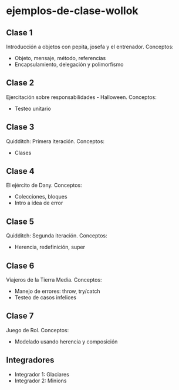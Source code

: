 # ejemplos-de-clase-wollok

## Clase 1

Introducción a objetos con pepita, josefa y el entrenador. Conceptos:
- Objeto, mensaje, método, referencias
- Encapsulamiento, delegación y polimorfismo

## Clase 2

Ejercitación sobre responsabilidades - Halloween. Conceptos:
- Testeo unitario

## Clase 3

Quidditch: Primera iteración. Conceptos:
- Clases

## Clase 4

El ejército de Dany. Conceptos:
- Colecciones, bloques
- Intro a idea de error

## Clase 5

Quidditch: Segunda iteración. Conceptos:
- Herencia, redefinición, super

## Clase 6

Viajeros de la Tierra Media. Conceptos:
- Manejo de errores: throw, try/catch
- Testeo de casos infelices

## Clase 7

Juego de Rol. Conceptos:
- Modelado usando herencia y composición


## Integradores

- Integrador 1: Glaciares
- Integrador 2: Minions
